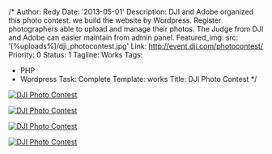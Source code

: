 /*
Author: Redy
Date: '2013-05-01'
Description: DJI and Adobe organized this photo contest. we build the website by Wordpress.
  Register photographers able to upload and manage their photos. The Judge from DJI
  and Adobe can easier maintain from admin panel.
Featured_img:
  src: '[%uploads%]/dji_photocontest.jpg'
Link: http://event.dji.com/photocontest/
Priority: 0
Status: 1
Tagline: Works
Tags:
- PHP
- Wordpress
Task: Complete
Template: works
Title: DJI Photo Contest
*/
<p>  <a class="lightbox-gallery" href="/[%uploads%]/dji_pc_1.jpg">    <img src="/[%uploads%]/dji_pc_1.jpg" alt="DJI Photo Contest" />  </a></p><p>  <a class="lightbox-gallery" href="/[%uploads%]/dji_pc_2.jpg">    <img src="/[%uploads%]/dji_pc_2.jpg" alt="DJI Photo Contest" />  </a></p><p>  <a class="lightbox-gallery" href="/[%uploads%]/dji_pc_3.jpg">    <img src="/[%uploads%]/dji_pc_3.jpg" alt="DJI Photo Contest" />  </a></p><p>  <a class="lightbox-gallery" href="/[%uploads%]/dji_pc_4.jpg">    <img src="/[%uploads%]/dji_pc_4.jpg" alt="DJI Photo Contest" />  </a></p>
